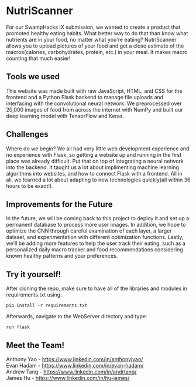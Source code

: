 # NutriScanner
For our SwampHacks IX submission, we wanted to create a product that promoted healthy eating habits. What better way to do that than know what nutrients are in your food, no matter what you're eatiing? NutriScanner allows you to upload pictures of your food and get a close estimate of the macros(calories, carbohydrates, protein, etc.) in your meal. It makes macro counting that much easier!

## Tools we used
This website was made built with raw JavaScript, HTML, and CSS for the frontend and a Python Flask backend to manage file uploads and interfacing with the convolutional neural network. We preprocessed over 20,000 images of food from across the internet with NumPy and built our deep learning model with TensorFlow and Keras.

## Challenges
Where do we begin? We all had very little web development experience and no experience with Flask, so getting a website up and running in the first place was already difficult. Put that on top of integrating a neural network into the backend. It taught us a lot about implimenting machine learning algorithms into websites, and how to connect Flask with a frontend. All in all, we learned a lot about adapting to new technologies quickly(all within 36 hours to be exact!).

## Improvements for the Future
In the future, we will be coming back to this project to deploy it and set up a permanent database to process more user images. In addition, we hope to optimize the CNN through careful examination of each layer, a larger dataset, and experimentation with different optimization functions. Lastly, we'll be adding more features to help the user track their eating, such as a personalized daily macro tracker and food recommendations considering known healthy patterns and your preferences.

## Try it yourself!
After cloning the repo, make sure to have all of the libraries and modules in requirements.txt using:
```
pip install -r requirements.txt
```
Afterwards, navigate to the WebServer directory and type:
```
run flask
```

## Meet the Team!
Anthony Yao - https://www.linkedin.com/in/anthonyjyao/ <br>
Evan Hadam - https://www.linkedin.com/in/evan-hadam/ <br>
Andrew Tang - https://www.linkedin.com/in/andrtang/ <br>
James Hu - https://www.linkedin.com/in/hu-james/
